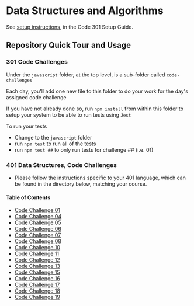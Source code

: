 # Data Structures and Algorithms

See [setup instructions](https://codefellows.github.io/setup-guide/code-301/3-code-challenges), in the Code 301 Setup Guide.

## Repository Quick Tour and Usage

### 301 Code Challenges

Under the `javascript` folder, at the top level, is a sub-folder called `code-challenges`

Each day, you'll add one new file to this folder to do your work for the day's assigned code challenge

If you have not already done so, run `npm install` from within this folder to setup your system to be able to run tests using `Jest`

To run your tests

- Change to the `javascript` folder
- run `npm test` to run all of the tests
- run `npm test ##` to only run tests for challenge ## (i.e. 01)

### 401 Data Structures, Code Challenges

- Please follow the instructions specific to your 401 language, which can be found in the directory below, matching your course.

#### Table of Contents

- [Code Challenge 01](401-challenges/class-01.md)
- [Code Challenge 04](401-challenges/class-04.md)
- [Code Challenge 05](401-challenges/class-05/README.md)
- [Code Challenge 06](401-challenges/class-06/README.md)
- [Code Challenge 07](401-challenges/class-07.md)
- [Code Challenge 08](401-challenges/class-08.md)
- [Code Challenge 10](401-challenges/class-10.md)
- [Code Challenge 11](401-challenges/class-11.md)
- [Code Challenge 12](401-challenges/class-12.md)
- [Code Challenge 13](401-challenges/class-13.md)
- [Code Challenge 15](401-challenges/class-15.md)
- [Code Challenge 16](401-challenges/class-16.md)
- [Code Challenge 17](401-challenges/class-17.md)
- [Code Challenge 18](401-challenges/class-18.md)
- [Code Challenge 19](401-challenges/class-19.md)



